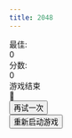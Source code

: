 ```yaml
---
title: 2048
---
```

<link rel="stylesheet" href="css/reset.min.css">
<link rel="stylesheet" href="css/style.css">
<div class="container">
	<div class="scores">
		<div class="score-container best-score">
			最佳:
			<div class="score">
				<div id="bestScore">0</div>
			</div>
		</div>
		<div class="score-container">
			分数:
			<div class="score">
				<div id="score">0</div>
				<div class="add" id="add"></div>
			</div>
		</div>
	</div>
	<div class="game">
		<div id="tile-container" class="tile-container"></div>
		<div class="end" id="end">游戏结束<div class="monkey">🙈</div><button
				class="btn not-recommended__item js-restart-btn" id="try-again">再试一次</button></div>
	</div>
	<div class="not-recommended">
		<button class="btn not-recommended__item js-restart-btn" id="restart">重新启动游戏</button>
		<span class="not-recommended__annotation"></span>
	</div>
</div>
<script src="js/index.js"></script>